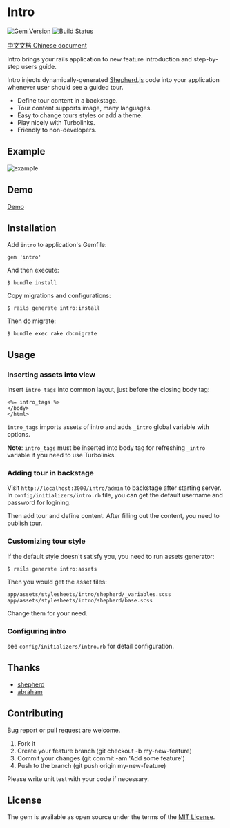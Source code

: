 # Intro

[![Gem Version](https://badge.fury.io/rb/intro.svg)](https://badge.fury.io/rb/intro)
[![Build Status](https://travis-ci.org/jinhucheung/intro.svg?branch=master)](https://travis-ci.org/jinhucheung/intro)

[中文文档 Chinese document](/README-CN.md)

Intro brings your rails application to new feature introduction and step-by-step users guide.

Intro injects dynamically-generated [Shepherd.js](https://github.com/shipshapecode/shepherd) code into your application whenever user should see a guided tour.

+ Define tour content in a backstage.
+ Tour content supports image, many languages.
+ Easy to change tours styles or add a theme.
+ Play nicely with Turbolinks.
+ Friendly to non-developers.

## Example

![example](https://user-images.githubusercontent.com/19590194/64253419-dbe38d80-cf4f-11e9-9aab-b1e6058990ab.png)

## Demo

[Demo](https://intro-demo.herokuapp.com/)

## Installation

Add `intro` to application's Gemfile:

```
gem 'intro'
```

And then execute:

```
$ bundle install
```

Copy migrations and configurations:

```
$ rails generate intro:install
```

Then do migrate:

```
$ bundle exec rake db:migrate
```

## Usage

### Inserting assets into view

Insert `intro_tags` into common layout, just before the closing body tag:

```
<%= intro_tags %>
</body>
</html>
```

`intro_tags` imports assets of intro and adds `_intro` global variable with options.

**Note**: `intro_tags` must be inserted into body tag for refreshing `_intro` variable if you need to use Turbolinks.

### Adding tour in backstage

Visit `http://localhost:3000/intro/admin` to backstage after starting server. In `config/initializers/intro.rb` file, you can get the default username and password for logining.

Then add tour and define content. After filling out the content, you need to publish tour.

### Customizing tour style

If the default style doesn't satisfy you, you need to run assets generator:

```
$ rails generate intro:assets
```

Then you would get the asset files:

```
app/assets/stylesheets/intro/shepherd/_variables.scss
app/assets/stylesheets/intro/shepherd/base.scss
```

Change them for your need.

### Configuring intro

see `config/initializers/intro.rb` for detail configuration.

## Thanks

+ [shepherd](https://github.com/shipshapecode/shepherd)
+ [abraham](https://github.com/actmd/abraham)

## Contributing

Bug report or pull request are welcome.

1. Fork it
2. Create your feature branch (git checkout -b my-new-feature)
3. Commit your changes (git commit -am 'Add some feature')
4. Push to the branch (git push origin my-new-feature)

Please write unit test with your code if necessary.

## License

The gem is available as open source under the terms of the [MIT License](MIT-LICENSE).
